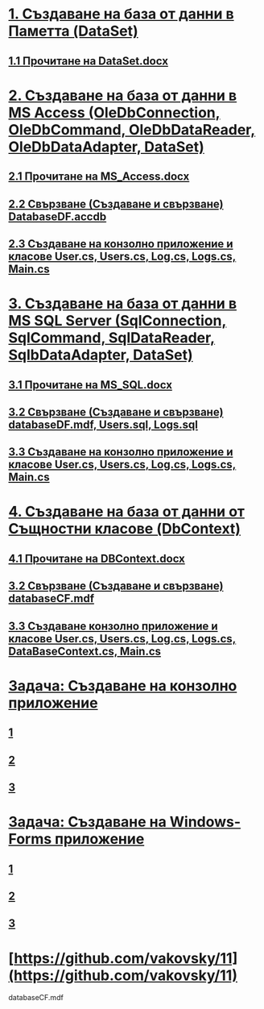 # [1. Създаване на база от данни в Паметта (DataSet)](https://github.com/vakovsky/11/tree/main/memory)
## [1.1 Прочитане на DataSet.docx](https://github.com/vakovsky/11/tree/main/memory)
# [2. Създаване на база от данни в MS Access (OleDbConnection, OleDbCommand, OleDbDataReader, OleDbDataAdapter, DataSet)](https://github.com/vakovsky/11/tree/main/access)
## [2.1 Прочитане на MS_Access.docx](https://github.com/vakovsky/11/tree/main/access)
## [2.2 Свързване (Създаване и свързване) DatabaseDF.accdb](https://github.com/vakovsky/11/tree/main/access)
## [2.3 Създаване на конзолно приложение и класове User.cs, Users.cs, Log.cs, Logs.cs, Main.cs](https://github.com/vakovsky/11/tree/main/access)
# [3. Създаване на база от данни в MS SQL Server (SqlConnection, SqlCommand, SqlDataReader, SqlbDataAdapter, DataSet)](https://github.com/vakovsky/11/tree/main/mssql)
## [3.1 Прочитане на MS_SQL.docx](https://github.com/vakovsky/11/tree/main/mssql)
## [3.2 Свързване (Създаване и свързване) databaseDF.mdf, Users.sql, Logs.sql ](https://github.com/vakovsky/11/tree/main/mssql)
## [3.3 Създаване на конзолно приложение и класове User.cs, Users.cs, Log.cs, Logs.cs, Main.cs](https://github.com/vakovsky/11/tree/main/mssql)
# [4. Създаване на база от данни от Същностни класове (DbContext)](https://github.com/vakovsky/11/tree/main/dbcontext)
## [4.1 Прочитане на DBContext.docx](https://github.com/vakovsky/11/tree/main/dbcontext)
## [3.2 Свързване (Създаване и свързване) databaseCF.mdf](https://github.com/vakovsky/11/tree/main/dbcontext)
## [3.3 Създаване конзолно приложение и класове User.cs, Users.cs, Log.cs, Logs.cs, DataBaseContext.cs, Main.cs](https://github.com/vakovsky/11/tree/main/dbcontext)
# [Задача: Създаване на конзолно приложение](https://github.com/vakovsky/11/tree/main/)
## [1](https://github.com/vakovsky/11/tree/main/dbcontext)
## [2](https://github.com/vakovsky/11/tree/main/dbcontext)
## [3](https://github.com/vakovsky/11/tree/main/dbcontext)
# [Задача: Създаване на Windows-Forms приложение](https://github.com/vakovsky/11/tree/main/)
## [1](https://github.com/vakovsky/11/tree/main/dbcontext)
## [2](https://github.com/vakovsky/11/tree/main/dbcontext)
## [3](https://github.com/vakovsky/11/tree/main/dbcontext)
# [https://github.com/vakovsky/11](https://github.com/vakovsky/11)
databaseCF.mdf
